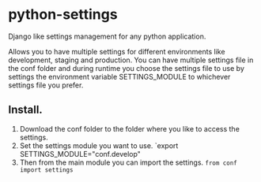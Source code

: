 # python-settings
Django like settings management for any python application.

Allows you to have multiple settings for different environments like development, staging and production. You can have multiple settings file in the conf folder and during runtime you choose the settings file to use by settings the environment variable SETTINGS_MODULE to whichever settings file you prefer.

## Install.
1. Download the conf folder to the folder where you like to access the settings.
2. Set the settings module you want to use.
   `export SETTINGS_MODULE="conf.develop"
3. Then from the main module you can import the settings.
   `from conf import settings`
